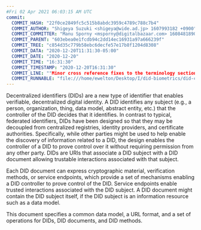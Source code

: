 ```yaml
---
#Fri 02 Apr 2021 06:03:15 AM UTC
commit:
  COMMIT_HASH: "22f0ce2849fc5c515b8abdc3959c4789c788c7b4"
  COMMIT_AUTHOR: "Shigeya Suzuki <shigeya@wide.ad.jp> 1607993182 +0900"
  COMMIT_COMMITTER: "Manu Sporny <msporny@digitalbazaar.com> 1608481890 -0500"
  COMMIT_PARENT: "603ebea0e1fcdb94c2dd14ec16931a97a666239f"
  COMMIT_TREE: "c854d35c779b58ebc6decfe57e17b8f1204d8308"
  COMMIT_DATA: "2020-12-20T11:31:30-05:00"
  COMMIT_DATE: "2020-12-20"
  COMMIT_TIME: "16:31:30"
  COMMIT_TIMESTAMP: "2020-12-20T16:31:30"
  COMMIT_LINE: ""Minor cross reference fixes to the terminology section"
  COMMIT_RUNNABLE: "file:///home/ewelton/Desktop/I/did-biometrics/did-core-dataset/analysis/gitinfo/22f0ce2849fc5c515b8abdc3959c4789c788c7b4/snapshot/index.html"
---
```


<section id="abstract">
<p>
<a>Decentralized identifiers</a> (DIDs) are a new type of identifier that
enables verifiable, decentralized digital identity. A <a>DID</a> identifies any
subject (e.g., a person, organization, thing, data model, abstract entity, etc.)
that the controller of the <a>DID</a> decides that it identifies. In contrast to
typical, federated identifiers, DIDs have been designed so that they may be
decoupled from centralized registries, identity providers, and certificate
authorities. Specifically, while other parties might be used to help enable the
discovery of information related to a <a>DID</a>, the design enables the
controller of a <a>DID</a> to prove control over it without requiring permission
from any other party. <a>DID</a>s are URIs that associate a <a>DID subject</a>
with a <a>DID document</a> allowing trustable interactions associated with that
subject.
    </p>
<p>
Each <a>DID document</a> can express cryptographic material, verification
methods, or <a>service endpoints</a>, which provide a set of mechanisms enabling
a <a>DID controller</a> to prove control of the <a>DID</a>. <a>Service
endpoints</a> enable trusted interactions associated with the <a>DID
subject</a>. A <a>DID document</a> might contain the <a>DID subject</a> itself,
if the <a>DID subject</a> is an information resource such as a data model.
    </p>
<p>
This document specifies a common data model, a URL format, and a set of
operations for <a>DIDs</a>, <a>DID documents</a>, and <a>DID methods</a>.
    </p>
</section>
